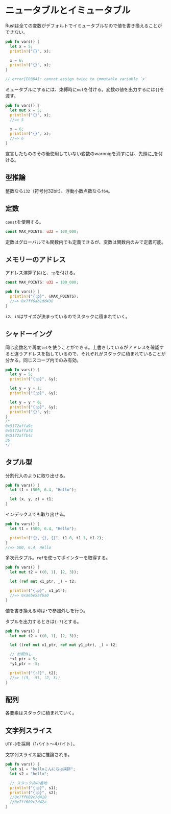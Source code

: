 # ニュータブルとイミュータブル

Rustは全ての変数がデフォルトでイミュータブルなので値を書き換えることができない。

```rust
pub fn vars() {
  let x = 5;
  println!("{}", x);

  x = 6;
  println!("{}", x);
}

// error[E0384]: cannot assign twice to immutable variable `x`
```

ミュータブルにするには、束縛時に`mut`を付ける。変数の値を出力するには`{}`を渡す。

```rust
pub fn vars() {
  let mut x = 5;
  println!("{}", x);
  //=> 5

  x = 6;
  println!("{}", x);
  //=> 6
}
```

宣言したもののその後使用していない変数のwarnnigを消すには、先頭に_を付ける。


## 型推論

整数なら`i32`（符号付32bit）、浮動小数点数なら`f64`。

## 定数

`const`を使用する。

```rust
const MAX_POINTS: u32 = 100_000;
```

定数はグローバルでも関数内でも定義できるが、変数は関数内のみで定義可能。

## メモリーのアドレス

アドレス演算子(`&`)と、`:p`を付ける。


```rust
const MAX_POINTS: u32 = 100_000;

pub fn vars() {
  println!("{:p}", &MAX_POINTS);
  //=> 0x7ff6ab1dd438
}
```

`i2`、`i3`はサイズが決まっているのでスタックに積まれていく。


## シャドーイング

同じ変数名で再度`let`を使うことができる。上書きしているがアドレスを確認すると違うアドレスを指しているので、それぞれがスタックに積まれていることが分かる。同じスコープ内でのみ有効。

```rust
pub fn vars() {
  let y = 5;
  println!("{:p}", &y);

  let y = y + 1;
  println!("{:p}", &y);

  let y = y * 6;
  println!("{:p}", &y);
  println!("{}", y);
}
/*
0x5172affa9c
0x5172affaf4
0x5172affb4c
36
*/
```

## タプル型

分割代入のように取り出せる。

```rust
pub fn vars() {
  let t1 = (500, 6.4, "Hello");

  let (x, y, z) = t1;
}
```

インデックスでも取り出せる。

```rust
pub fn vars() {
  let t1 = (500, 6.4, "Hello");

  println!("{}, {}, {}", t1.0, t1.1, t1.2);
}
//=> 500, 6.4, Hello
```


多次元タプル。`ref`を使ってポインターを取得する。

```rust
pub fn vars() {
  let mut t2 = ((0, 1), (2, 3));

  let (ref mut x1_ptr, _) = t2;

  println!("{:p}", x1_ptr);
  //=> 0xa6be5af6a0
}
```

値を書き換える時は`*`で参照外しを行う。

タプルを出力するときは`{:?}`とする。

```rust
pub fn vars() {
  let mut t2 = ((0, 1), (2, 3));

  let ((ref mut x1_ptr, ref mut y1_ptr), _) = t2;

  // 参照外し
  *x1_ptr = 5;
  *y1_ptr = -5;

  println!("{:?}", t2);
  //=> ((5, -5), (2, 3))
}
```

## 配列

各要素はスタックに積まれていく。

## 文字列スライス

`UTF-8`を採用（1バイト～4バイト）。

文字列スライス型に推論される。

```rust
pub fn vars() {
  let s1 = "helloこんにちは挨拶";
  let s2 = "hello";

  // スタック内の番地
  println!("{:p}", s1);
  println!("{:p}", s2);
  //0x7ff609c7d410
  //0x7ff609c7d42a
}
```



